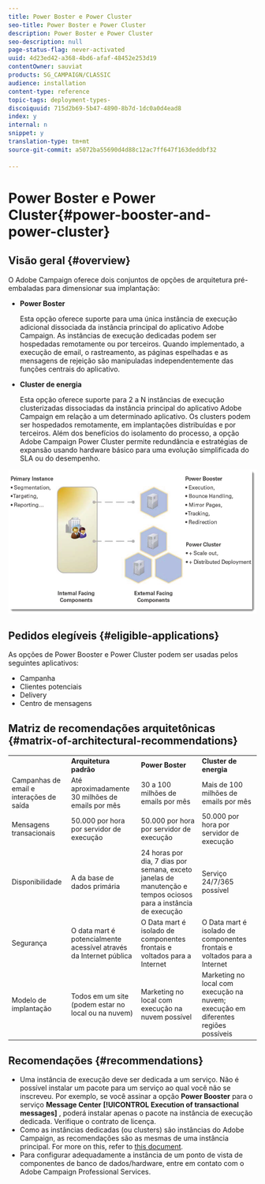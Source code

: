 ```yaml
---
title: Power Boster e Power Cluster
seo-title: Power Boster e Power Cluster
description: Power Boster e Power Cluster
seo-description: null
page-status-flag: never-activated
uuid: 4d23ed42-a368-4bd6-afaf-48452e253d19
contentOwner: sauviat
products: SG_CAMPAIGN/CLASSIC
audience: installation
content-type: reference
topic-tags: deployment-types-
discoiquuid: 715d2b69-5b47-4890-8b7d-1dc0a0d4ead8
index: y
internal: n
snippet: y
translation-type: tm+mt
source-git-commit: a5072ba55690d4d88c12ac7ff647f163deddbf32

---
```



# Power Boster e Power Cluster{#power-booster-and-power-cluster}

## Visão geral {#overview}

O Adobe Campaign oferece dois conjuntos de opções de arquitetura pré-embaladas para dimensionar sua implantação:

* **Power Boster**

   Esta opção oferece suporte para uma única instância de execução adicional dissociada da instância principal do aplicativo Adobe Campaign. As instâncias de execução dedicadas podem ser hospedadas remotamente ou por terceiros. Quando implementado, a execução de email, o rastreamento, as páginas espelhadas e as mensagens de rejeição são manipuladas independentemente das funções centrais do aplicativo.

* **Cluster de energia**

   Esta opção oferece suporte para 2 a N instâncias de execução clusterizadas dissociadas da instância principal do aplicativo Adobe Campaign em relação a um determinado aplicativo. Os clusters podem ser hospedados remotamente, em implantações distribuídas e por terceiros. Além dos benefícios do isolamento do processo, a opção Adobe Campaign Power Cluster permite redundância e estratégias de expansão usando hardware básico para uma evolução simplificada do SLA ou do desempenho.

![](assets/architectural_options_diagram.png)

## Pedidos elegíveis {#eligible-applications}

As opções de Power Booster e Power Cluster podem ser usadas pelos seguintes aplicativos:

* Campanha
* Clientes potenciais
* Delivery
* Centro de mensagens

## Matriz de recomendações arquitetônicas {#matrix-of-architectural-recommendations}

<table> 
 <tbody> 
  <tr> 
   <td> </td> 
   <td> <strong>Arquitetura padrão</strong><br /> </td> 
   <td> <strong>Power Boster</strong><br /> </td> 
   <td> <strong>Cluster de energia</strong><br /> </td> 
  </tr> 
  <tr> 
   <td> Campanhas de email e interações de saída<br /> </td> 
   <td> Até aproximadamente 30 milhões de emails por mês<br /> </td> 
   <td> 30 a 100 milhões de emails por mês<br /> </td> 
   <td> Mais de 100 milhões de emails por mês<br /> </td> 
  </tr> 
  <tr> 
   <td> Mensagens transacionais<br /> </td> 
   <td> 50.000 por hora por servidor de execução<br /> </td> 
   <td> 50.000 por hora por servidor de execução<br /> </td> 
   <td> 50.000 por hora por servidor de execução<br /> </td> 
  </tr> 
  <tr> 
   <td> Disponibilidade<br /> </td> 
   <td> A da base de dados primária<br /> </td> 
   <td> 24 horas por dia, 7 dias por semana, exceto janelas de manutenção e tempos ociosos para a instância de execução<br /> </td> 
   <td> Serviço 24/7/365 possível<br /> </td> 
  </tr> 
  <tr> 
   <td> Segurança<br /> </td> 
   <td> O data mart é potencialmente acessível através da Internet pública<br /> </td> 
   <td> O Data mart é isolado de componentes frontais e voltados para a Internet<br /> </td> 
   <td> O Data mart é isolado de componentes frontais e voltados para a Internet<br /> </td> 
  </tr> 
  <tr> 
   <td> Modelo de implantação<br /> </td> 
   <td> Todos em um site (podem estar no local ou na nuvem)<br /> </td> 
   <td> Marketing no local com execução na nuvem possível<br /> </td> 
   <td> Marketing no local com execução na nuvem; execução em diferentes regiões possíveis<br /> </td> 
  </tr> 
 </tbody> 
</table>

## Recomendações {#recommendations}

* Uma instância de execução deve ser dedicada a um serviço. Não é possível instalar um pacote para um serviço ao qual você não se inscreveu. Por exemplo, se você assinar a opção **Power Booster** para o serviço **Message Center** **[!UICONTROL Execution of transactional messages]** , poderá instalar apenas o pacote na instância de execução dedicada. Verifique o contrato de licença.
* Como as instâncias dedicadas (ou clusters) são instâncias do Adobe Campaign, as recomendações são as mesmas de uma instância principal. For more on this, refer to [this document](../../production/using/foreword.md).
* Para configurar adequadamente a instância de um ponto de vista de componentes de banco de dados/hardware, entre em contato com o Adobe Campaign Professional Services.


